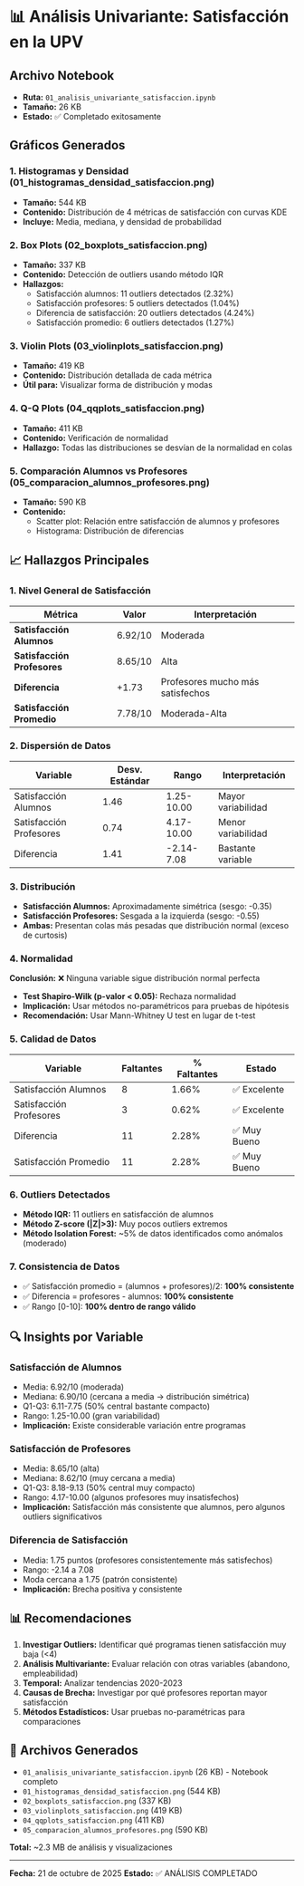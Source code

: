 # 📊 Análisis Univariante: Satisfacción en la UPV

## Archivo Notebook
- **Ruta:** `01_analisis_univariante_satisfaccion.ipynb`
- **Tamaño:** 26 KB
- **Estado:** ✅ Completado exitosamente

## Gráficos Generados

### 1. Histogramas y Densidad (01_histogramas_densidad_satisfaccion.png)
- **Tamaño:** 544 KB
- **Contenido:** Distribución de 4 métricas de satisfacción con curvas KDE
- **Incluye:** Media, mediana, y densidad de probabilidad

### 2. Box Plots (02_boxplots_satisfaccion.png)
- **Tamaño:** 337 KB
- **Contenido:** Detección de outliers usando método IQR
- **Hallazgos:**
  - Satisfacción alumnos: 11 outliers detectados (2.32%)
  - Satisfacción profesores: 5 outliers detectados (1.04%)
  - Diferencia de satisfacción: 20 outliers detectados (4.24%)
  - Satisfacción promedio: 6 outliers detectados (1.27%)

### 3. Violin Plots (03_violinplots_satisfaccion.png)
- **Tamaño:** 419 KB
- **Contenido:** Distribución detallada de cada métrica
- **Útil para:** Visualizar forma de distribución y modas

### 4. Q-Q Plots (04_qqplots_satisfaccion.png)
- **Tamaño:** 411 KB
- **Contenido:** Verificación de normalidad
- **Hallazgo:** Todas las distribuciones se desvían de la normalidad en colas

### 5. Comparación Alumnos vs Profesores (05_comparacion_alumnos_profesores.png)
- **Tamaño:** 590 KB
- **Contenido:** 
  - Scatter plot: Relación entre satisfacción de alumnos y profesores
  - Histograma: Distribución de diferencias

## 📈 Hallazgos Principales

### 1. Nivel General de Satisfacción
| Métrica | Valor | Interpretación |
|---------|-------|----------------|
| **Satisfacción Alumnos** | 6.92/10 | Moderada |
| **Satisfacción Profesores** | 8.65/10 | Alta |
| **Diferencia** | +1.73 | Profesores mucho más satisfechos |
| **Satisfacción Promedio** | 7.78/10 | Moderada-Alta |

### 2. Dispersión de Datos
| Variable | Desv. Estándar | Rango | Interpretación |
|----------|----------------|-------|----------------|
| Satisfacción Alumnos | 1.46 | 1.25-10.00 | Mayor variabilidad |
| Satisfacción Profesores | 0.74 | 4.17-10.00 | Menor variabilidad |
| Diferencia | 1.41 | -2.14-7.08 | Bastante variable |

### 3. Distribución
- **Satisfacción Alumnos:** Aproximadamente simétrica (sesgo: -0.35)
- **Satisfacción Profesores:** Sesgada a la izquierda (sesgo: -0.55)
- **Ambas:** Presentan colas más pesadas que distribución normal (exceso de curtosis)

### 4. Normalidad
**Conclusión:** ❌ Ninguna variable sigue distribución normal perfecta
- **Test Shapiro-Wilk (p-valor < 0.05):** Rechaza normalidad
- **Implicación:** Usar métodos no-paramétricos para pruebas de hipótesis
- **Recomendación:** Usar Mann-Whitney U test en lugar de t-test

### 5. Calidad de Datos
| Variable | Faltantes | % Faltantes | Estado |
|----------|-----------|------------|--------|
| Satisfacción Alumnos | 8 | 1.66% | ✅ Excelente |
| Satisfacción Profesores | 3 | 0.62% | ✅ Excelente |
| Diferencia | 11 | 2.28% | ✅ Muy Bueno |
| Satisfacción Promedio | 11 | 2.28% | ✅ Muy Bueno |

### 6. Outliers Detectados
- **Método IQR:** 11 outliers en satisfacción de alumnos
- **Método Z-score (|Z|>3):** Muy pocos outliers extremos
- **Método Isolation Forest:** ~5% de datos identificados como anómalos (moderado)

### 7. Consistencia de Datos
- ✅ Satisfacción promedio = (alumnos + profesores)/2: **100% consistente**
- ✅ Diferencia = profesores - alumnos: **100% consistente**
- ✅ Rango [0-10]: **100% dentro de rango válido**

## 🔍 Insights por Variable

### Satisfacción de Alumnos
- Media: 6.92/10 (moderada)
- Mediana: 6.90/10 (cercana a media → distribución simétrica)
- Q1-Q3: 6.11-7.75 (50% central bastante compacto)
- Rango: 1.25-10.00 (gran variabilidad)
- **Implicación:** Existe considerable variación entre programas

### Satisfacción de Profesores
- Media: 8.65/10 (alta)
- Mediana: 8.62/10 (muy cercana a media)
- Q1-Q3: 8.18-9.13 (50% central muy compacto)
- Rango: 4.17-10.00 (algunos profesores muy insatisfechos)
- **Implicación:** Satisfacción más consistente que alumnos, pero algunos outliers significativos

### Diferencia de Satisfacción
- Media: 1.75 puntos (profesores consistentemente más satisfechos)
- Rango: -2.14 a 7.08
- Moda cercana a 1.75 (patrón consistente)
- **Implicación:** Brecha positiva y consistente

## 📊 Recomendaciones

1. **Investigar Outliers:** Identificar qué programas tienen satisfacción muy baja (<4)
2. **Análisis Multivariante:** Evaluar relación con otras variables (abandono, empleabilidad)
3. **Temporal:** Analizar tendencias 2020-2023
4. **Causas de Brecha:** Investigar por qué profesores reportan mayor satisfacción
5. **Métodos Estadísticos:** Usar pruebas no-paramétricas para comparaciones

## 📁 Archivos Generados
- `01_analisis_univariante_satisfaccion.ipynb` (26 KB) - Notebook completo
- `01_histogramas_densidad_satisfaccion.png` (544 KB)
- `02_boxplots_satisfaccion.png` (337 KB)
- `03_violinplots_satisfaccion.png` (419 KB)
- `04_qqplots_satisfaccion.png` (411 KB)
- `05_comparacion_alumnos_profesores.png` (590 KB)

**Total:** ~2.3 MB de análisis y visualizaciones

---
**Fecha:** 21 de octubre de 2025
**Estado:** ✅ ANÁLISIS COMPLETADO

